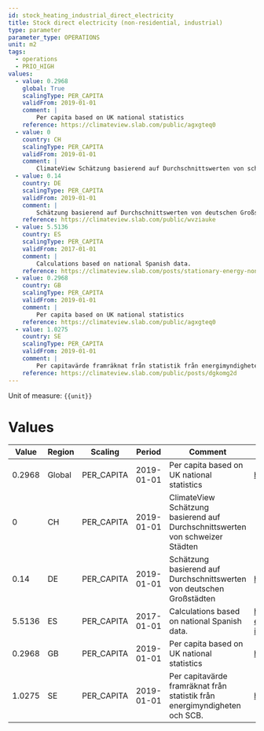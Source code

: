 ```yaml
---
id: stock_heating_industrial_direct_electricity
title: Stock direct electricity (non-residential, industrial)
type: parameter
parameter_type: OPERATIONS
unit: m2
tags:
  - operations
  - PRIO_HIGH
values:
  - value: 0.2968
    global: True
    scalingType: PER_CAPITA
    validFrom: 2019-01-01
    comment: |
        Per capita based on UK national statistics
    reference: https://climateview.slab.com/public/agxgteq0
  - value: 0
    country: CH
    scalingType: PER_CAPITA
    validFrom: 2019-01-01
    comment: |
        ClimateView Schätzung basierend auf Durchschnittswerten von schweizer Städten
  - value: 0.14
    country: DE
    scalingType: PER_CAPITA
    validFrom: 2019-01-01
    comment: |
        Schätzung basierend auf Durchschnittswerten von deutschen Großstädten
    reference: https://climateview.slab.com/public/wvziauke
  - value: 5.5136
    country: ES
    scalingType: PER_CAPITA
    validFrom: 2017-01-01
    comment: |
        Calculations based on national Spanish data.
    reference: https://climateview.slab.com/posts/stationary-energy-non-residential-baavcf13#hvhq4-industrial-floor-area-and-space-heating
  - value: 0.2968
    country: GB
    scalingType: PER_CAPITA
    validFrom: 2019-01-01
    comment: |
        Per capita based on UK national statistics
    reference: https://climateview.slab.com/public/agxgteq0
  - value: 1.0275
    country: SE
    scalingType: PER_CAPITA
    validFrom: 2019-01-01
    comment: |
        Per capitavärde framräknat från statistik från energimyndigheten och SCB.
    reference: https://climateview.slab.com/public/posts/dgkomg2d
---
```



Unit of measure: `{{unit}}`


# Values


| Value | Region | Scaling | Period | Comment | Reference |
|-------|--------|---------|--------|---------|-----------|
| 0.2968 | Global | PER_CAPITA | 2019-01-01 | Per capita based on UK national statistics | https://climateview.slab.com/public/agxgteq0 |
| 0 | CH | PER_CAPITA | 2019-01-01 | ClimateView Schätzung basierend auf Durchschnittswerten von schweizer Städten |  |
| 0.14 | DE | PER_CAPITA | 2019-01-01 | Schätzung basierend auf Durchschnittswerten von deutschen Großstädten | https://climateview.slab.com/public/wvziauke |
| 5.5136 | ES | PER_CAPITA | 2017-01-01 | Calculations based on national Spanish data. | https://climateview.slab.com/posts/stationary-energy-non-residential-baavcf13#hvhq4-industrial-floor-area-and-space-heating |
| 0.2968 | GB | PER_CAPITA | 2019-01-01 | Per capita based on UK national statistics | https://climateview.slab.com/public/agxgteq0 |
| 1.0275 | SE | PER_CAPITA | 2019-01-01 | Per capitavärde framräknat från statistik från energimyndigheten och SCB. | https://climateview.slab.com/public/posts/dgkomg2d |


